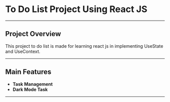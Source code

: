 # To Do List Project Using React JS

---
## Project Overview
This project to do list is made for learning react js in implementing UseState and UseContext.

---

##  Main Features
- **Task Management**  
- **Dark Mode Task**  
---

